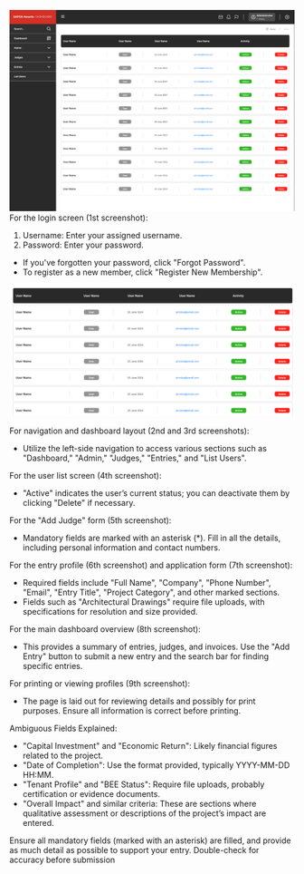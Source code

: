 ![Alt text](<Images/3. Users.png>) 
For the login screen (1st screenshot):
1. Username: Enter your assigned username.
2. Password: Enter your password.
- If you've forgotten your password, click "Forgot Password".
- To register as a new member, click "Register New Membership".

![Alt text](<Images/3.1. Users - Table.png>)



For navigation and dashboard layout (2nd and 3rd screenshots):
- Utilize the left-side navigation to access various sections such as "Dashboard," "Admin," "Judges," "Entries," and "List Users".

For the user list screen (4th screenshot):
- "Active" indicates the user’s current status; you can deactivate them by clicking "Delete" if necessary.

For the "Add Judge" form (5th screenshot):
- Mandatory fields are marked with an asterisk (*). Fill in all the details, including personal information and contact numbers.

For the entry profile (6th screenshot) and application form (7th screenshot):
- Required fields include "Full Name", "Company", "Phone Number", "Email", "Entry Title", "Project Category", and other marked sections.
- Fields such as "Architectural Drawings" require file uploads, with specifications for resolution and size provided.

For the main dashboard overview (8th screenshot):
- This provides a summary of entries, judges, and invoices. Use the "Add Entry" button to submit a new entry and the search bar for finding specific entries.

For printing or viewing profiles (9th screenshot):
- The page is laid out for reviewing details and possibly for print purposes. Ensure all information is correct before printing.

Ambiguous Fields Explained:
- "Capital Investment" and "Economic Return": Likely financial figures related to the project.
- "Date of Completion": Use the format provided, typically YYYY-MM-DD HH:MM.
- "Tenant Profile" and "BEE Status": Require file uploads, probably certification or evidence documents.
- "Overall Impact" and similar criteria: These are sections where qualitative assessment or descriptions of the project’s impact are entered.

Ensure all mandatory fields (marked with an asterisk) are filled, and provide as much detail as possible to support your entry. Double-check for accuracy before submission